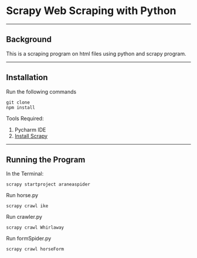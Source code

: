 # **Scrapy Web Scraping with Python**
___
## **Background**

This is a scraping program on html files using python and scrapy program.
___
## **Installation**
Run the following commands
```
git clone
npm install
```
Tools Required:
1. Pycharm IDE
2. [Install Scrapy](https://scrapy.org/)

___

## Running the Program
In the Terminal: 
```
scrapy startproject araneaspider
```
Run horse.py
```
scrapy crawl ike
```
Run crawler.py
```
scrapy crawl Whirlaway
```
Run formSpider.py
```
scrapy crawl horseForm
```